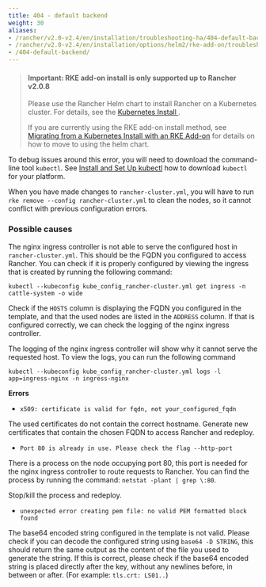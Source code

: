 ```yaml
---
title: 404 - default backend
weight: 30
aliases:
- /rancher/v2.0-v2.4/en/installation/troubleshooting-ha/404-default-backend/
- /rancher/v2.0-v2.4/en/installation/options/helm2/rke-add-on/troubleshooting/404-default-backend
- /404-default-backend/
---
```


> #### **Important: RKE add-on install is only supported up to Rancher v2.0.8**
>
>Please use the Rancher Helm chart to install Rancher on a Kubernetes cluster. For details, see the [Kubernetes Install ](./installation/options/helm2.md).
>
>If you are currently using the RKE add-on install method, see [Migrating from a Kubernetes Install with an RKE Add-on](./upgrades/upgrades/migrating-from-rke-add-on.md) for details on how to move to using the helm chart.

To debug issues around this error, you will need to download the command-line tool `kubectl`. See [Install and Set Up kubectl](https://kubernetes.io/docs/tasks/tools/install-kubectl.md) how to download `kubectl` for your platform.

When you have made changes to `rancher-cluster.yml`, you will have to run `rke remove --config rancher-cluster.yml` to clean the nodes, so it cannot conflict with previous configuration errors.

### Possible causes

The nginx ingress controller is not able to serve the configured host in `rancher-cluster.yml`. This should be the FQDN you configured to access Rancher. You can check if it is properly configured by viewing the ingress that is created by running the following command:

```
kubectl --kubeconfig kube_config_rancher-cluster.yml get ingress -n cattle-system -o wide
```

Check if the `HOSTS` column is displaying the FQDN you configured in the template, and that the used nodes are listed in the `ADDRESS` column. If that is configured correctly, we can check the logging of the nginx ingress controller.

The logging of the nginx ingress controller will show why it cannot serve the requested host. To view the logs, you can run the following command

```
kubectl --kubeconfig kube_config_rancher-cluster.yml logs -l app=ingress-nginx -n ingress-nginx
```

<b>Errors</b>

* `x509: certificate is valid for fqdn, not your_configured_fqdn`

The used certificates do not contain the correct hostname. Generate new certificates that contain the chosen FQDN to access Rancher and redeploy.

* `Port 80 is already in use. Please check the flag --http-port`

There is a process on the node occupying port 80, this port is needed for the nginx ingress controller to route requests to Rancher. You can find the process by running the command: `netstat -plant | grep \:80`.

Stop/kill the process and redeploy.

* `unexpected error creating pem file: no valid PEM formatted block found`

The base64 encoded string configured in the template is not valid. Please check if you can decode the configured string using `base64 -D STRING`, this should return the same output as the content of the file you used to generate the string. If this is correct, please check if the base64 encoded string is placed directly after the key, without any newlines before, in between or after. (For example: `tls.crt: LS01..`)
